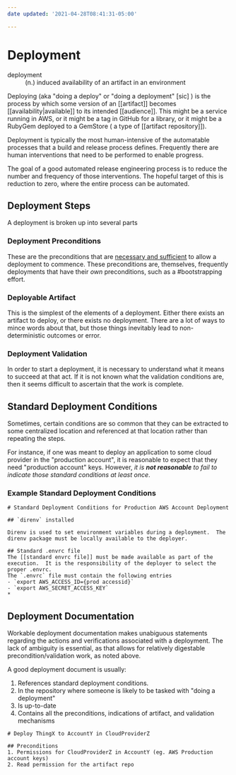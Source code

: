 ```yaml
---
date updated: '2021-04-28T08:41:31-05:00'

---
```


# Deployment

<dl>
<dt>deployment</dt>
<dd>(n.) induced availability of an artifact in an environment</dd>
</dl>

Deploying (aka "doing a deploy" or "doing a deployment" [sic] ) is the process by which some version of an [[artifact]] becomes [[availability|available]] to its intended [[audience]].  This might be a service running in AWS, or it might be a tag in GitHub for a library, or it might be a RubyGem deployed to a GemStore ( a type of [[artifact repository]]).

Deployment is typically the most human-intensive of the automatable processes that a build and release process defines.  Frequently there are human interventions that need to be performed to enable progress.

The goal of a good automated release engineering process is to reduce the number and frequency of those interventions.  The hopeful target of this is reduction to zero, where the entire process can be automated.

## Deployment Steps

A deployment is broken up into several parts

### Deployment Preconditions
These are the preconditions that are [necessary and sufficient](https://en.wikipedia.org/wiki/Necessity_and_sufficiency) to allow a deployment to commence.  These preconditions are, themselves, frequently deployments that have their _own_ preconditions, such as a #bootstrapping effort.

### Deployable Artifact
This is the simplest of the elements of a deployment.  Either there exists an artifact to deploy, or there exists no deployment.  There are a lot of ways to mince words about that, but those things inevitably lead to non-deterministic outcomes or error.

### Deployment Validation
In order to start a deployment, it is necessary to understand what it means to succeed at that act.  If it is not known what the validation conditions are, then it seems difficult to ascertain that the work is complete.


## Standard Deployment Conditions

Sometimes, certain conditions are so common that they can be extracted to some centralized location and referenced at that location rather than repeating the steps.

For instance, if one was meant to deploy an application to some cloud provider in the "production account", it is reasonable to expect that they need "production account" keys.  However, _it is **not reasonable** to fail to indicate those standard conditions at least once_.

### Example Standard Deployment Conditions

```
# Standard Deployment Conditions for Production AWS Account Deployment

## `direnv` installed

Direnv is used to set environment variables during a deployment.  The direnv package must be locally available to the deployer.

## Standard .envrc file
The [[standard envrc file]] must be made available as part of the execution.  It is the responsibility of the deployer to select the proper .envrc.  
The `.envrc` file must contain the following entries
- `export AWS_ACCESS_ID={prod accessid}`
- `export AWS_SECRET_ACCESS_KEY`
*
```

## Deployment Documentation

Workable deployment documentation makes unabiguous statements regarding the actions and verifications associated with a deployment.  The lack of ambiguity is essential, as that allows for relatively digestable precondition/validation work, as noted above.

A good deployment document is usually:
1. References standard deployment conditions.
2. In the repository where someone is likely to be tasked with "doing a deployment"
3. Is up-to-date
4. Contains all the preconditions, indications of artifact, and validation mechanisms

```
# Deploy ThingX to AccountY in CloudProviderZ

## Preconditions
1. Permissions for CloudProviderZ in AccountY (eg. AWS Production account keys)
2. Read permission for the artifact repo

